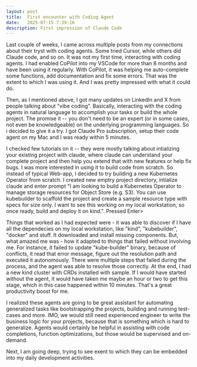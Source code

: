 ```yaml
---
layout: post
title:  First encounter with Coding Agent
date:   2025-07-15 7:39:16
description: First impression of Claude Code
---
```


Last couple of weeks, I came across multiple posts from my connections about their tryst with coding agents. Some tried Cursor, while others did Claude code, and so on. 
It was not my first time, interacting with coding agents. I had enabled CoPilot into my VSCode for more than 8 months and have been using it regularly. With CoPilot, it was helping me 
auto-complete some functions, add documentation and fix some errors. That was the extent to which I was using it. And I was pretty impressed with what it could do. 

Then, as I mentioned above, I got many updates on LinkedIn and X from people talking about "vibe coding". Basically, interacting with the coding agents in natural language to accomplish your tasks or build the whole project. The promise it -- you don't need to be an expert (or in some cases, not even be knowledgeable) on the underlying programming languages. So i decided to give it a try. I got Claude Pro subscription, setup their code agent on my Mac and I was ready within 5 minutes.

I checked few tutorials on it -- they were mostly talking about intializing your existing project with claude, where claude can understand your complete project and then help you extend that with new features or help fix bugs. I was more interested in using it to build code from scratch. So instead of typical Web-app, I decided to try building a new Kubernetes Operator from scratch. I created new emptry project directory, intialize claude and enter prompt "I am looking to build a Kubernetes Operator to manage storage resources for Object Store (e.g. S3). You can use kubebuilder to scaffold the project and create a sample resource type with specs for size only. I want to see this working on my local workstation, so once ready, build and deploy it on kind.". Pressed Enter>

Things that worked as I had expected were - it was able to discover if I have all the dependecies on my local workstation, like "kind", "kubebuilder", "docker" and stuff. It downloaded and install missing components. But, what amazed me was - how it adapted to things that failed without involving me. For instance, it failed to update "kube-builder" binary, because of conflicts, it read that error message, figure out the resolution path and executed it autonomously. There were multiple steps that failed during the process, and the agent was able to resolve those correctly. At the end, I had a new kind cluster with CRDs installed with sample. If I would have started without the agent, it would have taken me maybe an hour or two to get this stage, which in this case happened within 10 minutes. That's a great productivity boost for me.

I realized these agents are going to be great assistant for automating generalized tasks like bootstrapping the projects, building and running test-cases and more. IMO, we would still need experienced engineer to write the business logic for your projects, because that is something which is hard to generalize. Agents would certainly be helpful in assisting with code completions, function optimizations, but those would be supervised and on-demand. 

Next, I am going deep, trying to see exent to which they can be embedded into my daily development activities. 